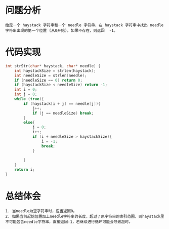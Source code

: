 # 问题分析
	给定一个 haystack 字符串和一个 needle 字符串，在 haystack 字符串中找出 needle 字符串出现的第一个位置 (从0开始)。如果不存在，则返回  -1。
# 代码实现
```C
int strStr(char* haystack, char* needle) {
    int haystackSize = strlen(haystack);
    int needleSize = strlen(needle);
    if (needleSize == 0) return 0;
    if (haystackSize < needleSize) return -1;
    int i = 0;
    int j = 0;
    while (true){
        if (haystack[i + j] == needle[j]){
            j++;
            if (j == needleSize) break;
        }
        else{
            j = 0;
            i++;
            if (i + needleSize > haystackSize){
                i = -1; 
                break;
            }
                
        }
    }
    return i;
}
```
# 总结体会
	1. 当needle为空字符串时，应当返回0。
	2. 如果当前起始位置加上needle字符串的长度，超过了原字符串的索引范围，则haystack里不可能包含needle字符串，直接返回-1，若继续进行循环可能会导致超时。